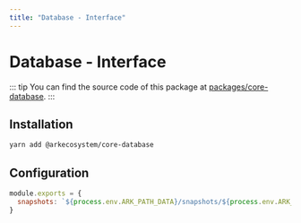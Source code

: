 ```yaml
---
title: "Database - Interface"
---
```


# Database - Interface

::: tip
You can find the source code of this package at [packages/core-database](https://github.com/ArkEcosystem/core/tree/master/packages/core-database).
:::

## Installation

```bash
yarn add @arkecosystem/core-database
```

## Configuration

```js
module.exports = {
  snapshots: `${process.env.ARK_PATH_DATA}/snapshots/${process.env.ARK_NETWORK_NAME}`,
}
```
